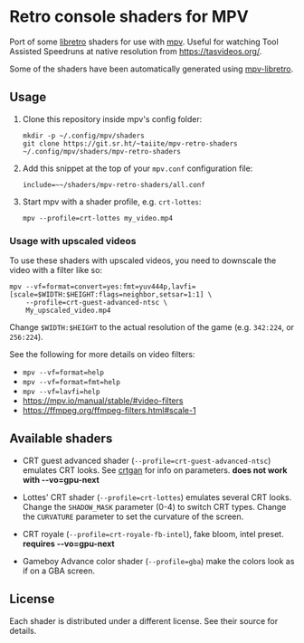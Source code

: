 # Retro console shaders for MPV

Port of some [libretro] shaders for use with [mpv].
Useful for watching Tool Assisted Speedruns at native resolution from
<https://tasvideos.org/>.

Some of the shaders have been automatically generated using [mpv-libretro].

## Usage

1. Clone this repository inside mpv's config folder:

   ```
   mkdir -p ~/.config/mpv/shaders
   git clone https://git.sr.ht/~taiite/mpv-retro-shaders ~/.config/mpv/shaders/mpv-retro-shaders
   ```

2. Add this snippet at the top of your `mpv.conf` configuration file:

   ```
   include=~~/shaders/mpv-retro-shaders/all.conf
   ```

3. Start mpv with a shader profile, e.g. `crt-lottes`:

   ```
   mpv --profile=crt-lottes my_video.mp4
   ```

### Usage with upscaled videos

To use these shaders with upscaled videos, you need to downscale the video with
a filter like so:

```
mpv --vf=format=convert=yes:fmt=yuv444p,lavfi=[scale=$WIDTH:$HEIGHT:flags=neighbor,setsar=1:1] \
    --profile=crt-guest-advanced-ntsc \
    My_upscaled_video.mp4
```

Change `$WIDTH:$HEIGHT` to the actual resolution of the game (e.g. `342:224`, or
`256:224`).

See the following for more details on video filters:

- `mpv --vf=format=help`
- `mpv --vf=format=fmt=help`
- `mpv --vf=lavfi=help`
- <https://mpv.io/manual/stable/#video-filters>
- <https://ffmpeg.org/ffmpeg-filters.html#scale-1>

## Available shaders

- CRT guest advanced shader (`--profile=crt-guest-advanced-ntsc`) emulates CRT
  looks. See [crtgan] for info on parameters.
  **does not work with --vo=gpu-next**

- Lottes' CRT shader (`--profile=crt-lottes`) emulates several CRT looks.
  Change the `SHADOW_MASK` parameter (0-4) to switch CRT types.
  Change the `CURVATURE` parameter to set the curvature of the screen.

- CRT royale (`--profile=crt-royale-fb-intel`), fake bloom, intel preset.
  **requires --vo=gpu-next**

- Gameboy Advance color shader (`--profile=gba`) make the colors look as if on a
  GBA screen.

## License

Each shader is distributed under a different license.
See their source for details.

[crtgan]: https://github.com/libretro/slang-shaders/blob/8595c3cbea2120bc9b82e4ff756f61100543ec83/crt/shaders/guest/advanced/README_old
[libretro]: https://github.com/libretro/glsl-shaders
[mpv]: https://mpv.io
[mpv-libretro]: https://github.com/hhirtz/mpv-libretro
